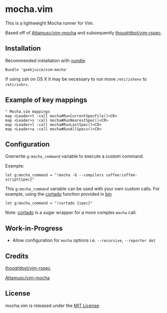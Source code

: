 # mocha.vim

This is a lightweight Mocha runner for Vim.

Based off of [Attamusc/vim-mocha](https://github.com/Attamusc/vim-mocha) and
subsequently [thoughtbot/vim-rspec](https://github.com/thoughtbot/vim-rspec).

## Installation

Recommended installation with [vundle](https://github.com/gmarik/vundle):

```vim
Bundle 'geekjuice/vim-mocha'
```

If using zsh on OS X it may be necessary to run move `/etc/zshenv` to `/etc/zshrc`.

## Example of key mappings

```vim
" Mocha.vim mappings
map <Leader>t :call mocha#RunCurrentSpecFile()<CR>
map <Leader>s :call mocha#RunNearestSpec()<CR>
map <Leader>l :call mocha#RunLastSpec()<CR>
map <Leader>a :call mocha#RunAllSpecs()<CR>
```

## Configuration

Overwrite `g:mocha_command` variable to execute a custom command.

Example:

```vim
let g:mocha_command = "!mocha -b --compilers coffee:coffee-script{spec}"
```

This `g:mocha_command` variable can be used with your own custom calls. For
example, using the [cortado](bin/cortado) function provided in [bin](bin)

```vim
let g:mocha_command = "!cortado {spec}"
```

Note: [cortado](bin/cortado) is a sugar wrapper for a more complex `mocha` call.

## Work-in-Progress
- Allow configuration for `mocha` options i.e. `--recursive`, `--reporter dot`

Credits
-------

[thoughtbot/vim-rspec](https://github.com/thoughtbot/vim-rspec)

[Attamusc/vim-mocha](https://github.com/Attamusc/vim-mocha)

## License

mocha.vim is released under the [MIT License](LICENSE).

